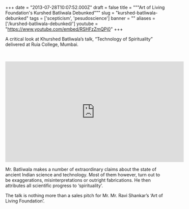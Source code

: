 
+++
date = "2013-07-28T10:07:52.000Z"
draft = false
title = """Art of Living Foundation's Kurshed Batliwala Debunked"""
slug = "kurshed-batliwala-debunked"
tags = ['scepticism', 'pesudoscience']
banner = ""
aliases = ['/kurshed-batliwala-debunked/']
youtube = "https://www.youtube.com/embed/RSHFzZmQPj0"
+++


A critical look at Khurshed Batliwala’s talk, “Technology of Spirituality” delivered at Ruia College, Mumbai.

 
<center><iframe width="560" height="315" src="https://www.youtube.com/embed/RSHFzZmQPj0" frameborder="0" allowfullscreen></iframe></center>

Mr. Batliwala makes a number of extraordinary claims about the state of ancient Indian science and technology. Most of them however, turn out to be exaggerations, misinterpretations or outright fabrications. He then attributes all scientific progress to ‘spirituality’.

The talk is nothing more than a sales pitch for Mr. Mr. Ravi Shankar’s ‘Art of Living Foundation’.

 




